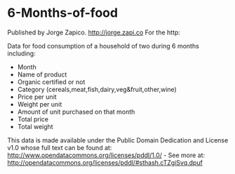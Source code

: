 6-Months-of-food
================
Published by Jorge Zapico. http://jorge.zapi.co
For the http:

Data for food consumption of a household of two during 6 months including:

- Month
- Name of product
- Organic certified or not
- Category (cereals,meat,fish,dairy,veg&fruit,other,wine)
- Price per unit
- Weight per unit
- Amount of unit purchased on that month
- Total price
- Total weight

This data is made available under the Public Domain Dedication and License v1.0 whose full text can be found at: http://www.opendatacommons.org/licenses/pddl/1.0/ - See more at: http://opendatacommons.org/licenses/pddl/#sthash.cTZgiSvq.dpuf
